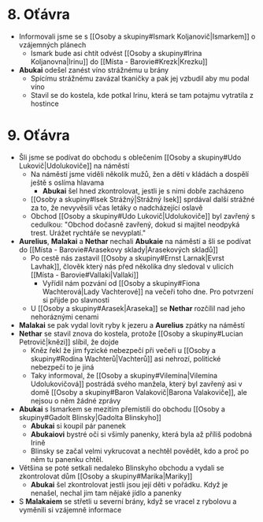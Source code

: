 # 8. Oťávra
- Informovali jsme se s [[Osoby a skupiny#Ismark Koljanovič|Ismarkem]] o vzájemných plánech
	- Ismark bude asi chtít odvést [[Osoby a skupiny#Irina Koljanovna|Irinu]] do [[Místa - Barovie#Krezk|Krezku]]
- **Abukai** odešel zanést víno strážnému u brány
	- Spícímu strážnému zavázal tkaničky a pak jej vzbudil aby mu podal víno
	- Stavil se do kostela, kde potkal Irinu, která se tam potajmu vytratila z hostince
# 9. Oťávra
- Šli jsme se podívat do obchodu s oblečením [[Osoby a skupiny#Udo Lukovič|Udolukoviče]] na náměstí
	- Na náměstí jsme viděli několik mužů, žen a dětí v kládách a dospělí ještě s oslíma hlavama
		- **Abukai** šel hned zkontrolovat, jestli je s nimi dobře zacházeno
	- [[Osoby a skupiny#Isek Strážný|Strážný Isek]] sprdával další strážné za to, že nevyvěsili včas letáky o nadcházející oslavě 
	- Obchod [[Osoby a skupiny#Udo Lukovič|Udolukoviče]] byl zavřený s cedulkou: "Obchod dočasně zavřený, dokud si majitel neodpyká trest. Urážet rychtáře se nevyplatí."
- **Aurelius**, **Malakai** a **Nethar** nechali **Abukaie** na náměstí a šli se podívat do [[Místa - Barovie#Arasekovy sklady|Arasekových skladů]]
	- Po cestě nás zastavil [[Osoby a skupiny#Ernst Larnak|Evrst Lavhak]], člověk který nás před několika dny sledoval v ulicích [[Místa - Barovie#Vallaki|Vallaki]]
		- Vyřídil nám pozvání od [[Osoby a skupiny#Fiona Wachterová|Lady Vachterové]] na večeři toho dne. Pro potvrzení si přijde po slavnosti
	- U [[Osoby a skupiny#Arasek|Araseka]] se **Nethar** rozčílil nad jeho nehoráznými cenami 
- **Malakai** se pak vydal lovit ryby k jezeru a **Aurelius** zpátky na náměstí
- **Nethar** se stavil znova do kostela, protože [[Osoby a skupiny#Lucian Petrovič|knězi]] slíbil, že dojde
	- Kněz řekl že jim fyzické nebezpečí při večeři u [[Osoby a skupiny#Rodina Wachterů|Vachterů]] asi nehrozí, politické nebezpečí to je jiná
	- Taky informoval, že [[Osoby a skupiny#Vilemína|Vilemína Udolukovičová]] postrádá svého manžela, který byl zavřený asi v domě [[Osoby a skupiny#Baron Valakovič|Barona Valakoviče]], ale nejsou o něm žádné zprávy
- **Abukai** s Ismarkem se mezitím přemístili do obchodu [[Osoby a skupiny#Gadolt Blinsky|Gadolta Blinskyho]]
	- **Abukai** si koupil pár panenek
	- **Abukaiovi** bystré oči si všimly panenky, která byla až příliš podobná Irině
	- Blinsky se začal velmi vykrucovat a nechtěl povědět, kdo a proč po něm tu panenku chtěl.
- Většina se poté setkali nedaleko Blinskyho obchodu a vydali se zkontrolovat dům [[Osoby a skupiny#Marika|Mariky]]
	- **Abukai** šel zkontrolovat jestli jsou její děti v pořádku. Když je nenašel, nechal jim tam nějaké jídlo a panenky
- S **Malakaiem** se střetli u severní brány, když se vracel z rybolovu a vyměnili si vzájemně informace

